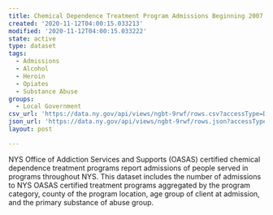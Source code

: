 ```yaml
---
title: Chemical Dependence Treatment Program Admissions Beginning 2007
created: '2020-11-12T04:00:15.033213'
modified: '2020-11-12T04:00:15.033222'
state: active
type: dataset
tags:
  - Admissions
  - Alcohol
  - Heroin
  - Opiates
  - Substance Abuse
groups:
  - Local Government
csv_url: 'https://data.ny.gov/api/views/ngbt-9rwf/rows.csv?accessType=DOWNLOAD'
json_url: 'https://data.ny.gov/api/views/ngbt-9rwf/rows.json?accessType=DOWNLOAD'
layout: post

---
```

NYS Office of Addiction Services and Supports (OASAS) certified chemical dependence treatment programs report admissions of people served in programs throughout NYS.  This dataset includes the number of admissions to NYS OASAS certified treatment programs aggregated by the program category, county of the program location, age group of client at admission, and the primary substance of abuse group.
